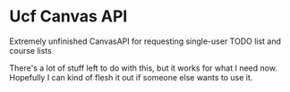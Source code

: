 # Ucf Canvas API
Extremely unfinished CanvasAPI for requesting single-user TODO list and course lists


There's a lot of stuff left to do with this, but it works for what I need now. Hopefully I can kind of flesh it out if someone else wants to use it. 
